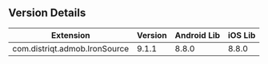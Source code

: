 ## Version Details

| Extension | Version | Android Lib | iOS Lib |
| --- | --- | --- | --- |
| com.distriqt.admob.IronSource | 9.1.1 | 8.8.0 | 8.8.0 |
